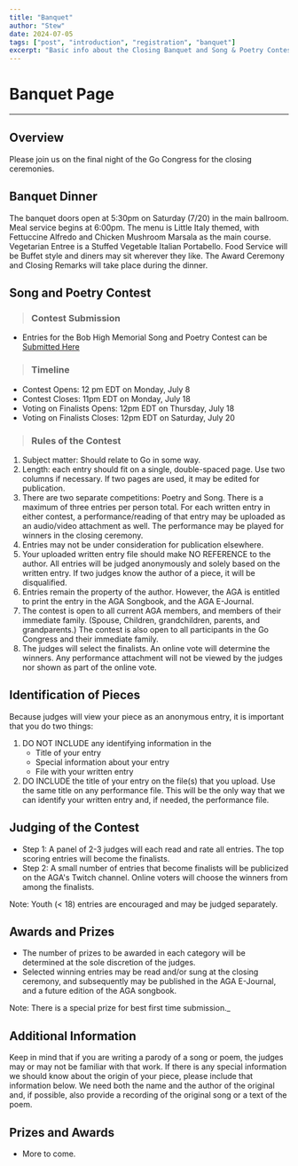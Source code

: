 ```yaml
---
title: "Banquet"
author: "Stew"
date: 2024-07-05
tags: ["post", "introduction", "registration", "banquet"]
excerpt: "Basic info about the Closing Banquet and Song & Poetry Contest"
---
```


# Banquet Page


---

## Overview

Please join us on the final night of the Go Congress for the closing ceremonies.

 

## **Banquet Dinner**

The banquet doors open at 5:30pm on Saturday (7/20) in the main ballroom.  Meal service begins at 6:00pm.  The menu is Little Italy themed, with Fettuccine Alfredo and Chicken Mushroom Marsala as the main course. Vegetarian Entree is a Stuffed Vegetable Italian Portabello.  Food Service will be Buffet style and diners may sit wherever they like.  The Award Ceremony and Closing Remarks will take place during the dinner.

## **Song and Poetry Contest**
> ### Contest Submission
- Entries for the Bob High Memorial Song and Poetry Contest can be [Submitted Here](https://www.usgo.org/content.aspx?page_id=1478&club_id=454497&item_id=10434&actr=x&actr=3)

> ### Timeline
- Contest Opens: 12 pm EDT on Monday, July 8
- Contest Closes: 11pm EDT on Monday, July 18
- Voting on Finalists Opens: 12pm EDT on Thursday, July 18
- Voting on Finalists Closes: 12pm EDT on Saturday, July 20

> ### Rules of the Contest
  1. Subject matter: Should relate to Go in some way.
  2. Length: each entry should fit on a single, double-spaced page.  Use two columns if necessary. If two pages are used, it may be edited for publication.
  3. There are two separate competitions: Poetry and Song. There is a maximum of three entries per person total. For each written entry in either contest, a performance/reading of that entry may be uploaded as an audio/video attachment as well. The performance may be played for winners in the closing ceremony.
  4. Entries may not be under consideration for publication elsewhere.
  5. Your uploaded written entry file should make NO REFERENCE to the author.  All entries will be judged anonymously and solely based on the written entry. If two judges know the author of a piece, it will be disqualified.
  6. Entries remain the property of the author.  However, the AGA is entitled to print the entry in the AGA Songbook, and the AGA E-Journal.
  7. The contest is open to all current AGA members, and members of their immediate family.  (Spouse, Children, grandchildren, parents, and grandparents.)  The contest is also open to all participants in the Go Congress and their immediate family.
  8. The judges will select the finalists. An online vote will determine the winners. Any performance attachment will not be viewed by the judges nor shown as part of the online vote.

## Identification of Pieces
Because judges will view your piece as an anonymous entry, it is important that you do two things:
1. DO NOT INCLUDE any identifying information in the
    - Title of your entry
    - Special information about your entry
    - File with your written entry
2. DO INCLUDE the title of your entry on the file(s) that you upload. Use the same title on any performance file. This will be the only way that we can identify your written entry and, if needed, the performance file.

## Judging of the Contest
- Step 1: A panel of 2-3 judges will each read and rate all entries.  The top scoring entries will become the finalists.
- Step 2: A small number of entries that become finalists will be publicized on the AGA's Twitch channel.  Online voters will choose the winners from among the finalists.

Note: Youth (&lt; 18) entries are encouraged and may be judged separately.

## Awards and Prizes
- The number of prizes to be awarded in each category will be determined at the sole discretion of the judges.
- Selected winning entries may be read and/or sung at the closing ceremony, and subsequently may be published in the AGA E-Journal, and a future edition of the AGA songbook.

Note: There is a special prize for best first time submission._

## Additional Information
 Keep in mind that if you are writing a parody of a song or poem, the judges may or may not be familiar with that work.  If there is any special information we should know about the origin of your piece, please include that information below. We need both the name and the author of the original and, if possible, also provide a recording of the original song or a text of the poem.

 

## Prizes and Awards
- More to come.

 